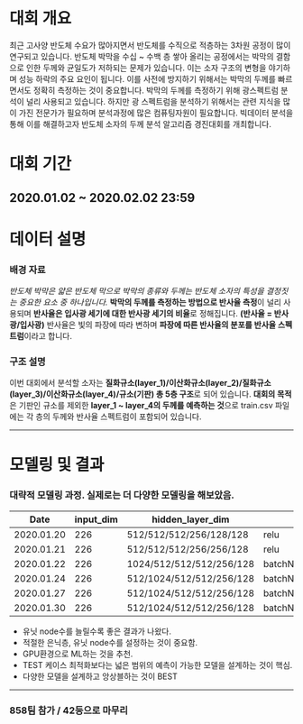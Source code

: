 # 대회 개요
최근 고사양 반도체 수요가 많아지면서 반도체를 수직으로 적층하는 3차원 공정이 많이 연구되고 있습니다. 반도체 박막을 수십 ~ 수백 층 쌓아 올리는 공정에서는 박막의 결함으로 인한 두께와 균일도가 저하되는 문제가 있습니다. 이는 소자 구조의 변형을 야기하며 성능 하락의 주요 요인이 됩니다. 이를 사전에 방지하기 위해서는 박막의 두께를 빠르면서도 정확히 측정하는 것이 중요합니다.
박막의 두께를 측정하기 위해 광스펙트럼 분석이 널리 사용되고 있습니다. 하지만 광 스펙트럼을 분석하기 위해서는 관련 지식을 많이 가진 전문가가 필요하며 분석과정에 많은 컴퓨팅자원이 필요합니다. 빅데이터 분석을 통해 이를 해결하고자 반도체 소자의 두께 분석 알고리즘 경진대회를 개최합니다.

# 대회 기간
## 2020.01.02 ~ 2020.02.02 23:59

# 데이터 설명
### 배경 자료

_반도체 박막은 얇은 반도체 막으로 박막의 종류와 두께는 반도체 소자의 특성을 결정짓는 중요한 요소 중 하나입니다._ **박막의 두께를 측정하는 방법으로 반사율 측정**이 널리 사용되며 **반사율은 입사광 세기에 대한 반사광 세기의 비율**로 정해집니다. **(반사율 = 반사광/입사광)** 반사율은 빛의 파장에 따라 변하며 **파장에 따른 반사율의 분포를 반사율 스펙트럼**이라고 합니다. 

### 구조 설명

이번 대회에서 분석할 소자는 **질화규소(layer_1)/이산화규소(layer_2)/질화규소(layer_3)/이산화규소(layer_4)/규소(기판) 총 5층 구조**로 되어 있습니다. **대회의 목적**은 기판인 규소를 제외한 **layer_1 ~ layer_4의 두께를 예측하는 것**으로 train.csv 파일에는 각 층의 두께와 반사율 스펙트럼이 포함되어 있습니다. 

---------------------
# 모델링 및 결과
### 대략적 모델링 과정. 실제로는 더 다양한 모델링을 해보았음.
|Date|input_dim|hidden_layer_dim|activation_func|output_dim|output_activationbatich|_size|epochs|validation_late|loss|mae|submission|
|-----|---------|---------------|---------------|-----------|------|---------------|----|---|----------|--|--|
|2020.01.20|226|512/512/512/256/128/128|relu|4|linear|1024|20|0.05|7.543|23.79|8.3660202026|
|2020.01.21|226|512/512/512/256/256/128|relu|4|linear|256|40|0.05|3.279|13.4658|3.18439|	
|2020.01.22|226|1024/512/512/512/256/128|batchNomalizaion/reul|4|linear|512|40|0.05|4.7412|13.4039| 1.6772199869|
|2020.01.24|226|512/1024/512/512/256/128|batchNomalizaion/eul/he_normal|4|linear|512|80|0.05|2.2094|10.4082| 1.0866099596|
|2020.01.27|226|512/1024/512/512/256/128|batchNomalizaion/eul/he_normal|4|linear|512|120|0.05|1.602|7.4082| 1.0437599421|
|2020.01.30|226|512/1024/512/512/256/128|batchNomalizaion/eul/he_normal|4|linear|512|150|0.05|1.302|6.9261| 0.9748200178|

- 유닛 node수를 늘릴수록 좋은 결과가 나왔다.
- 적절한 은닉층, 유닛 node수를 설정하는 것이 중요함.
- GPU환경으로 ML하는 것을 추천.
- TEST 케이스 최적화보다는 넓은 범위의 예측이 가능한 모델을 설계하는 것이 핵심.
- 다양한 모델을 설계하고 앙상블하는 것이 BEST
-----------------
### 858팀 참가 / 42등으로 마무리

